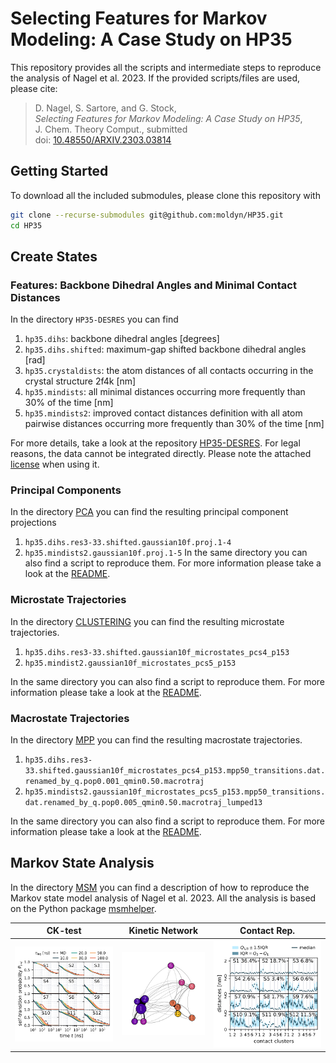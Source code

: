 # Selecting Features for Markov Modeling: A Case Study on HP35
This repository provides all the scripts and intermediate steps to
reproduce the analysis of Nagel et al. 2023. If the provided scripts/files are
used, please cite:
> D. Nagel, S. Sartore, and G. Stock,  
> *Selecting Features for Markov Modeling: A Case Study on HP35*,  
> J. Chem. Theory Comput., submitted  
> doi: [10.48550/ARXIV.2303.03814](https://doi.org/10.48550/ARXIV.2303.03814)

## Getting Started
To download all the included submodules, please clone this repository with
```bash
git clone --recurse-submodules git@github.com:moldyn/HP35.git
cd HP35
```
## Create States
### Features: Backbone Dihedral Angles and Minimal Contact Distances
In the directory `HP35-DESRES` you can find

1. `hp35.dihs`: backbone dihedral angles [degrees]
1. `hp35.dihs.shifted`: maximum-gap shifted backbone dihedral angles [rad]
1. `hp35.crystaldists`: the atom distances of all contacts occurring in the crystal structure 2f4k [nm]
1. `hp35.mindists`: all minimal distances occurring more frequently than 30% of the time [nm]
1. `hp35.mindists2`: improved contact distances definition with all atom pairwise distances occurring more frequently than 30% of the time [nm]

For more details, take a look at the repository
[HP35-DESRES](https://github.com/moldyn/HP35-DESRES). For legal reasons, the
data cannot be integrated directly. Please note the attached
[license](https://github.com/moldyn/HP35-DESRES/blob/main/LICENSE.txt) when
using it.

### Principal Components
In the directory [PCA](PCA) you can find the resulting principal component projections

1. `hp35.dihs.res3-33.shifted.gaussian10f.proj.1-4`
1. `hp35.mindists2.gaussian10f.proj.1-5`
In the same directory you can also find a script to reproduce them. For more information please
take a look at the [README](PCA).

### Microstate Trajectories
In the directory [CLUSTERING](CLUSTERING) you can find the resulting microstate trajectories.
1. `hp35.dihs.res3-33.shifted.gaussian10f_microstates_pcs4_p153`
1. `hp35.mindist2.gaussian10f_microstates_pcs5_p153`

In the same directory you can also find a script to reproduce them. For more information please
take a look at the [README](CLUSTERING).


### Macrostate Trajectories
In the directory [MPP](MPP) you can find the resulting macrostate trajectories.
1. `hp35.dihs.res3-33.shifted.gaussian10f_microstates_pcs4_p153.mpp50_transitions.dat.renamed_by_q.pop0.001_qmin0.50.macrotraj`
1. `hp35.mindists2.gaussian10f_microstates_pcs5_p153.mpp50_transitions.dat.renamed_by_q.pop0.005_qmin0.50.macrotraj_lumped13`

In the same directory you can also find a script to reproduce them. For more information please
take a look at the [README](MPP).


## Markov State Analysis
In the directory [MSM](MSM) you can find a description of how to reproduce the
Markov state model analysis of Nagel et al. 2023. All the analysis is based on
the Python package [msmhelper](https://moldyn.github.io/msmhelper/).

| CK-test | Kinetic Network | Contact Rep. | 
| :---: | :---: | :---: |
| ![cktest](MSM/images/hp35.mindists2.gaussian10f_microstates_pcs5_p153.mpp50_transitions.dat.renamed_by_q.pop0.005_qmin0.50.macrotraj_lumped13.cktest.sh.state1-12.svg) | ![knet](MSM/images/hp35.mindists2.gaussian10f_microstates_pcs5_p153.mpp50_transitions.dat.renamed_by_q.pop0.005_qmin0.50.macrotraj_lumped13.dynamical_network.50f.svg) | ![conRep](MSM/images/hp35.mindists2.gaussian10f_microstates_pcs5_p153.mpp50_transitions.dat.renamed_by_q.pop0.005_qmin0.50.macrotraj_lumped13.conrep.state1-12.svg) |
